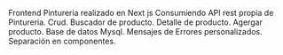 Frontend Pintureria realizado en Next js
Consumiendo API rest propia de Pintureria.
Crud.
Buscador de producto.
Detalle de producto.
Agergar producto.
Base de datos Mysql.
Mensajes de Errores personalizados.
Separación en componentes. 

